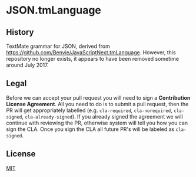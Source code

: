# JSON.tmLanguage

## History
TextMate grammar for JSON, derived from https://github.com/Benvie/JavaScriptNext.tmLanguage. However, this repository no longer exists, it appears to have been removed sometime around July 2017. 

## Legal
Before we can accept your pull request you will need to sign a **Contribution License Agreement**. All you need to do is to submit a pull request, then the PR will get appropriately labelled (e.g. `cla-required`, `cla-norequired`, `cla-signed`, `cla-already-signed`). If you already signed the agreement we will continue with reviewing the PR, otherwise system will tell you how you can sign the CLA. Once you sign the CLA all future PR's will be labeled as `cla-signed`.

## License 
[MIT](LICENSE)
